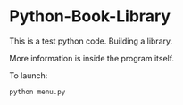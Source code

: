 # Python-Book-Library

This is a test python code.
Building a library.

More information is inside the program itself.

To launch:
```
python menu.py
```
